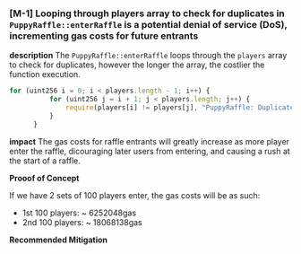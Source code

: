 ### [M-1] Looping through players array to check for duplicates in `PuppyRaffle::enterRaffle` is a potential denial of service (DoS), incrementing gas costs for future entrants

**description** The `PuppyRaffle::enterRaffle` loops through the `players` array to check for duplicates, however the longer the array, the costlier the function execution.

  ```javascript
  for (uint256 i = 0; i < players.length - 1; i++) {
            for (uint256 j = i + 1; j < players.length; j++) {
                require(players[i] != players[j], "PuppyRaffle: Duplicate player");
            }
        }

  ```

**impact** The gas costs for raffle entrants will greatly increase as more player enter the raffle, dicouraging later users from entering, and causing a rush at the start of a raffle.

**Prooof of Concept**

If we have 2 sets of 100 players enter, the gas costs will be as such:
- 1st 100 players:  ~ 6252048gas
- 2nd 100 players: ~ 18068138gas
  


**Recommended Mitigation**